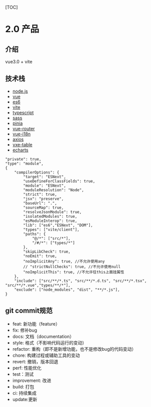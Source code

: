 [TOC]

# 2.0 产品

## 介绍

vue3.0 + vite

## 技术栈

- [node.js]([nodejs.org](https://nodejs.org/))
- [vue](https://cn.vuejs.org/)
- [es6]([es6.ruanyifeng.com](http://es6.ruanyifeng.com/))
- [vite](https://cn.vitejs.dev/)
- [typescript](https://www.typescriptlang.org/)
- [sass](https://www.sass.hk/)
- [pinia](https://pinia.vuejs.org/)
- [vue-router](https://router.vuejs.org/zh/)
- [vue-i18n](https://kazupon.github.io/vue-i18n/)
- [axios](http://axios.p2hp.com/)
- [vxe-table](https://vxetable.cn/)
- [echarts](https://echarts.apache.org/)

```
"private": true,
"type": "module",
{
    "compilerOptions": {
        "target": "ESNext",
        "useDefineForClassFields": true,
        "module": "ESNext",
        "moduleResolution": "Node",
        "strict": true,
        "jsx": "preserve",
        "baseUrl": ".",
        "sourceMap": true,
        "resolveJsonModule": true,
        "isolatedModules": true,
        "esModuleInterop": true,
        "lib": ["es6","ESNext", "DOM"],
        "types": ["vite/client"],
        "paths": {
            "@/*": ["src/*"],
            "/#/*": ["types/*"]
        },
        "skipLibCheck": true,
        "noEmit": true,
        "noImplicitAny": true, //不允许使用any
        // "strictNullChecks": true, //不允许使用null
        "noImplicitThis": true, //不允许往this上面挂属性
    },
    "include": ["src/**/*.ts", "src/**/*.d.ts", "src/**/*.tsx", "src/**/*.vue","types/**/*"],
    "exclude": ["node_modules", "dist", "**/*.js"],
}
```

## git commit规范
* feat: 新功能（feature）
* fix: 修补bug
* docs: 文档（documentation）
* style: 格式（不影响代码运行的变动）
* refactor: 重构（即不是新增功能，也不是修改bug的代码变动）
* chore: 构建过程或辅助工具的变动
* revert: 撤销，版本回退
* perf: 性能优化
* test：测试
* improvement: 改进
* build: 打包
* ci: 持续集成
* update:更新
